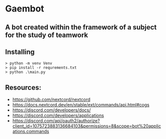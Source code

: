 # Gaembot

## A bot created within the framework of a subject for the study of teamwork

Installing
----------

```shell
> python -m venv Venv 
> pip install -r requrements.txt
> python .\main.py
```

Resources:
----------

- https://github.com/nextcord/nextcord
- https://docs.nextcord.dev/en/stable/ext/commands/api.html#cogs
- https://discord.com/developers/docs/
- https://discord.com/developers/applications
- https://discord.com/api/oauth2/authorize?client_id=1075723883136684103&permissions=8&scope=bot%20applications.commands

